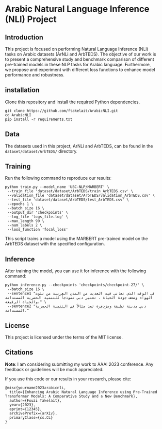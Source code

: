 # Arabic Natural Language Inference (NLI) Project

## Introduction
This project is focused on performing Natural Language Inference (NLI) tasks on Arabic datasets (ArNLi and ArbTEDS). The objective of our work is to present a comprehensive study and benchmark comparison of different pre-trained models in these NLP tasks for Arabic language. Furthermore, we propose and experiment with different loss functions to enhance model performance and robustness.

## installation 
Clone this repository and install the required Python dependencies.

```
git clone https://github.com/ftakelait/ArabicNLI.git
cd ArabicNLI
pip install -r requirements.txt
```

## Data
The datasets used in this project, ArNLi and ArbTEDS, can be found in the `dataset/dataset/ArbTEDS/` directory.

## Training

Run the following command to reproduce our results:

```
python train.py --model_name 'UBC-NLP/MARBERT' \
 --train_file 'dataset/dataset/ArbTEDS/train_ArbTEDS.csv' \
 --validation_file 'dataset/dataset/ArbTEDS/validation_ArbTEDS.csv' \
 --test_file 'dataset/dataset/ArbTEDS/test_ArbTEDS.csv' \
 --epochs 1 \
 --batch_size 16 \
 --output_dir 'checkpoints' \
 --log_file 'logs_file.log' \
 --max_length 90 \
 --num_labels 2 \
 --loss_function 'focal_loss'
```
This script trains a model using the MARBERT pre-trained model on the ArbTEDS dataset with the specified configuration.

## Inference
After training the model, you can use it for inference with the following command:

```
python inference.py --checkpoints 'checkpoints/checkpoint-27/' \
 --batch_size 16 \
 --sentence1 "في الوقت الذي تعاني فيه العديد من المدن العربية من تلوث الهواء وضعف جودة الحياة ، تعتبر دبي نموذجاً للتنمية الحضرية المستدامة والحياة الرفيعة." \
 --sentence2 "دبي مدينة نظيفة ومزدهرة تعد مثالاً في التنمية الحضرية المستدامة."
```

## License
This project is licensed under the terms of the MIT license.

## Citations
**Note**: I am considering submitting my work to AAAI 2023 conference. Any feedback or guidelines will be much appreciated. 

If you use this code or our results in your research, please cite:

```
@misc{yourname2023arabicnli,
  title={Enhancing Arabic Natural Language Inference using Pre-Trained Transformer Models: A Comparative Study and a New Benchmark},
  author={Fouzi Takelait},
  year={2023},
  eprint={12345},
  archivePrefix={arXiv},
  primaryClass={cs.CL} 
}
```
